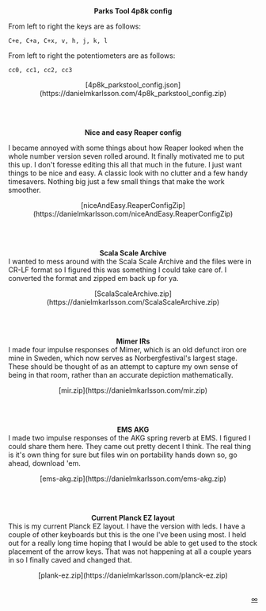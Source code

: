 <br><center>**Parks Tool 4p8k config**</center>

From left to right the keys are as follows:

`C+e, C+a, C+x, v, h, j, k, l`

From left to right the potentiometers are as follows:

`cc0, cc1, cc2, cc3`

<center>[4p8k_parkstool_config.json](https://danielmkarlsson.com/4p8k_parkstool_config.zip)</center><br>

<br><center>**Nice and easy Reaper config**</center>

I became annoyed with some things about how Reaper looked when the whole number version seven 
rolled around. It finally motivated me to put this up. I don't foresse editing this all that 
much in the future. I just want things to be nice and easy. A classic look with no clutter and 
a few handy timesavers. Nothing big just a few small things that make the work smoother.

<center>[niceAndEasy.ReaperConfigZip](https://danielmkarlsson.com/niceAndEasy.ReaperConfigZip)</center><br>

<br><center>**Scala Scale Archive**</center>
I wanted to mess around with the Scala Scale Archive and the files were in CR-LF
format so I figured this was something I could take care of. I converted the format
and zipped em back up for ya.

<center>[ScalaScaleArchive.zip](https://danielmkarlsson.com/ScalaScaleArchive.zip)</center><br>

<br><center>**Mimer IRs**</center>I made four impulse responses of Mimer, which
is an old defunct iron ore mine in Sweden, which now serves as
Norbergfestival's largest stage. These should be thought of as an attempt to
capture my own sense of being in that room, rather than an accurate depiction
mathematically.

<center>[mir.zip](https://danielmkarlsson.com/mir.zip)</center><br>

<br><center>**EMS AKG**</center> I made two impulse responses of the AKG spring
reverb at EMS. I figured I could share them here. They came out pretty decent I
think. The real thing is it's own thing for sure but files win on portability
hands down so, go ahead, download 'em.  

<center>[ems-akg.zip](https://danielmkarlsson.com/ems-akg.zip)</center><br>

<br><center>**Current Planck EZ layout**</center> This is my current Planck EZ
layout. I have the version with leds. I have a couple of other keyboards but
this is the one I've been using most. I held out for a really long time hoping
that I would be able to get used to the stock placement of the arrow keys. That
was not happening at all a couple years in so I finally caved and changed that.

<center>[plank-ez.zip](https://danielmkarlsson.com/planck-ez.zip)</center><br>

</script>

<script>
function goToURL() {
    var links = [
        "./a-collapse-of-structures/",
        "./map/",
        "./now/",
        "./ruins-in-the-distance",
        "./gigs",
        "./log",
        "./log",
        "./frequently-asked-questions",
        "./list",
        "./etudes",
        "./sc4reaper",
        "./superclean-installparty",
        "./utilities",
        "./recipes",
        "./pieces",
        "./links",
    ];

    // get a random number between 0 and the number of links
    var randIdx = Math.round(Math.random() * (links.length - 1));
    // construct the link to be opened
    var root = window.location.protocol + '//' + window.location.host;
    var link = root + '/' + links[randIdx];

    document.location.href = link;
};
</script>

<p align="right">
<a href="#" onClick="goToURL()">∞</a>
</p>
<br>
<br>
